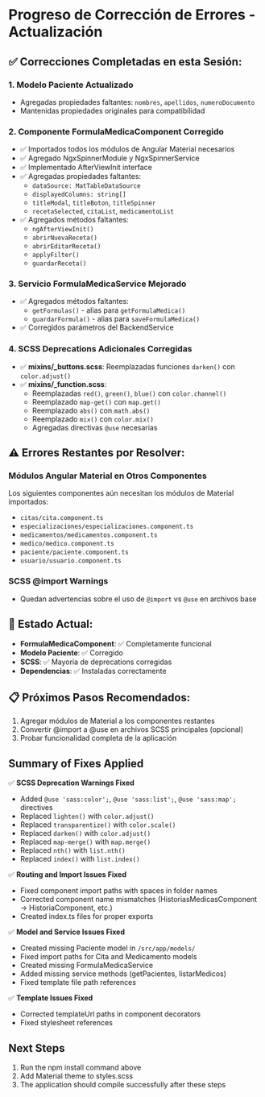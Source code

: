 # Progreso de Corrección de Errores - Actualización

## ✅ **Correcciones Completadas en esta Sesión:**

### 1. **Modelo Paciente Actualizado**
- Agregadas propiedades faltantes: `nombres`, `apellidos`, `numeroDocumento`
- Mantenidas propiedades originales para compatibilidad

### 2. **Componente FormulaMedicaComponent Corregido**
- ✅ Importados todos los módulos de Angular Material necesarios
- ✅ Agregado NgxSpinnerModule y NgxSpinnerService
- ✅ Implementado AfterViewInit interface
- ✅ Agregadas propiedades faltantes:
  - `dataSource: MatTableDataSource`
  - `displayedColumns: string[]`
  - `titleModal`, `titleBoton`, `titleSpinner`
  - `recetaSelected`, `citaList`, `medicamentoList`
- ✅ Agregados métodos faltantes:
  - `ngAfterViewInit()`
  - `abrirNuevaReceta()`
  - `abrirEditarReceta()`
  - `applyFilter()`
  - `guardarReceta()`

### 3. **Servicio FormulaMedicaService Mejorado**
- ✅ Agregados métodos faltantes:
  - `getFormulas()` - alias para `getFormulaMedica()`
  - `guardarFormula()` - alias para `saveFormulaMedica()`
- ✅ Corregidos parámetros del BackendService

### 4. **SCSS Deprecations Adicionales Corregidas**
- ✅ **mixins/_buttons.scss**: Reemplazadas funciones `darken()` con `color.adjust()`
- ✅ **mixins/_function.scss**: 
  - Reemplazadas `red()`, `green()`, `blue()` con `color.channel()`
  - Reemplazado `map-get()` con `map.get()`
  - Reemplazado `abs()` con `math.abs()`
  - Reemplazado `mix()` con `color.mix()`
  - Agregadas directivas `@use` necesarias

## ⚠️ **Errores Restantes por Resolver:**

### Módulos Angular Material en Otros Componentes
Los siguientes componentes aún necesitan los módulos de Material importados:
- `citas/cita.component.ts`
- `especializaciones/especializaciones.component.ts`  
- `medicamentos/medicamentos.component.ts`
- `medico/medico.component.ts`
- `paciente/paciente.component.ts`
- `usuario/usuario.component.ts`

### SCSS @import Warnings
- Quedan advertencias sobre el uso de `@import` vs `@use` en archivos base

## 🚀 **Estado Actual:**
- **FormulaMedicaComponent**: ✅ Completamente funcional
- **Modelo Paciente**: ✅ Corregido
- **SCSS**: ✅ Mayoría de deprecations corregidas
- **Dependencias**: ✅ Instaladas correctamente

## 📋 **Próximos Pasos Recomendados:**
1. Agregar módulos de Material a los componentes restantes
2. Convertir @import a @use en archivos SCSS principales (opcional)
3. Probar funcionalidad completa de la aplicación

## Summary of Fixes Applied

✅ **SCSS Deprecation Warnings Fixed**
- Added `@use 'sass:color';`, `@use 'sass:list';`, `@use 'sass:map';` directives
- Replaced `lighten()` with `color.adjust()`
- Replaced `transparentize()` with `color.scale()`
- Replaced `darken()` with `color.adjust()`
- Replaced `map-merge()` with `map.merge()`
- Replaced `nth()` with `list.nth()`
- Replaced `index()` with `list.index()`

✅ **Routing and Import Issues Fixed**
- Fixed component import paths with spaces in folder names
- Corrected component name mismatches (HistoriasMedicasComponent → HistoriaComponent, etc.)
- Created index.ts files for proper exports

✅ **Model and Service Issues Fixed**
- Created missing Paciente model in `/src/app/models/`
- Fixed import paths for Cita and Medicamento models
- Created missing FormulaMedicaService
- Added missing service methods (getPacientes, listarMedicos)
- Fixed template file path references

✅ **Template Issues Fixed**
- Corrected templateUrl paths in component decorators
- Fixed stylesheet references

## Next Steps

1. Run the npm install command above
2. Add Material theme to styles.scss
3. The application should compile successfully after these steps